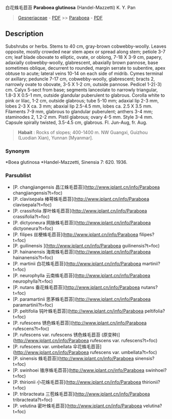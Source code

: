 白花蛛毛苣苔 **Paraboea glutinosa** (Handel-Mazzetti) K. Y. Pan

> [Gesneriaceae](http://www.iplant.cn/info/Gesneriaceae?t=foc) - [PDF](http://www.iplant.cn/foc/pdf/Gesneriaceae.pdf) >> [Paraboea](http://www.iplant.cn/info/Paraboea?t=foc) - [PDF](http://www.iplant.cn/foc/pdf/Paraboea.pdf)
## Description

Subshrubs or herbs. Stems to 40 cm, gray-brown cobwebby-woolly. Leaves opposite, mostly crowded near stem apex or spread along stem; petiole 3-7 cm; leaf blade obovate to elliptic, ovate, or oblong, 7-18 X 3-9 cm, papery, adaxially cobwebby-woolly, glabrescent, abaxially brown pannose, base sometimes oblique, decurrent to rounded, margin serrate to subentire, apex obtuse to acute; lateral veins 10-14 on each side of midrib. Cymes terminal or axillary; peduncle 7-17 cm, cobwebby-woolly, glabrescent; bracts 2, narrowly ovate to obovate, 3-5 X 1-2 cm, outside pannose. Pedicel 1-2(-3) cm. Calyx 5-sect from base; segments lanceolate to narrowly triangular, 1.8-3 X 0.5-1 mm, outside glandular puberulent to glabrous. Corolla white to pink or lilac, 1-2 cm, outside glabrous; tube 5-10 mm; adaxial lip 2-3 mm, lobes 2-3 X ca. 3 mm; abaxial lip 2.5-4.5 mm, lobes ca. 2.5 X 3.5 mm. Filaments 7-9 mm, glabrous to glandular puberulent; anthers 3-4 mm; staminodes 2, 1.2-2 mm. Pistil glabrous; ovary 4-5 mm. Style 3-4 mm. Capsule spirally twisted, 3.5-4.5 cm, glabrous. Fl. Jun-Aug, fr. Aug.

> **Habait** : 
> Rocks of slopes; 400-1400 m. NW Guangxi, Guizhou (Luodian Xian), Yunnan [Myanmar].

### Synonym
*Boea glutinosa *Handel-Mazzetti, Sinensia 7: 620. 1936.

### Parsublist

* [P.  changjiangensis  昌江蛛毛苣苔](http://www.iplant.cn/info/Paraboea changjiangensis?t=foc)
* [P.  clavisepala  棒萼蛛毛苣苔](http://www.iplant.cn/info/Paraboea clavisepala?t=foc)
* [P.  crassifolia  厚叶蛛毛苣苔](http://www.iplant.cn/info/Paraboea crassifolia?t=foc)
* [P.  dictyoneura  网脉蛛毛苣苔](http://www.iplant.cn/info/Paraboea dictyoneura?t=foc)
* [P.  filipes  丝梗蛛毛苣苔](http://www.iplant.cn/info/Paraboea filipes?t=foc)
* [P.  guilinensis  ](http://www.iplant.cn/info/Paraboea guilinensis?t=foc)
* [P.  hainanensis  海南蛛毛苣苔](http://www.iplant.cn/info/Paraboea hainanensis?t=foc)
* [P.  martinii  白花蛛毛苣苔](http://www.iplant.cn/info/Paraboea martinii?t=foc)
* [P.  neurophylla  云南蛛毛苣苔](http://www.iplant.cn/info/Paraboea neurophylla?t=foc)
* [P.  nutans  垂花蛛毛苣苔](http://www.iplant.cn/info/Paraboea nutans?t=foc)
* [P.  paramartinii  思茅蛛毛苣苔](http://www.iplant.cn/info/Paraboea paramartinii?t=foc)
* [P.  peltifolia  钝叶蛛毛苣苔](http://www.iplant.cn/info/Paraboea peltifolia?t=foc)
* [P.  rufescens  锈色蛛毛苣苔](http://www.iplant.cn/info/Paraboea rufescens?t=foc)
* [P.  rufescens var. rufescens  锈色蛛毛苣苔 (原变种)](http://www.iplant.cn/info/Paraboea rufescens var. rufescens?t=foc)
* [P.  rufescens var. umbellata  伞花蛛毛苣苔](http://www.iplant.cn/info/Paraboea rufescens var. umbellata?t=foc)
* [P.  sinensis  蛛毛苣苔](http://www.iplant.cn/info/Paraboea sinensis?t=foc)
* [P.  swinhoei  锥序蛛毛苣苔](http://www.iplant.cn/info/Paraboea swinhoei?t=foc)
* [P.  thirionii  小花蛛毛苣苔](http://www.iplant.cn/info/Paraboea thirionii?t=foc)
* [P.  tribracteata  三苞蛛毛苣苔](http://www.iplant.cn/info/Paraboea tribracteata?t=foc)
* [P.  velutina  密叶蛛毛苣苔](http://www.iplant.cn/info/Paraboea velutina?t=foc)

